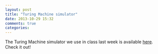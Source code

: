 ```yaml
---
layout: post
title: "Turing Machine simulator"
date: 2013-10-29 15:32
comments: true
categories: 
---
```


The Turing Machine simulator we use in class last week is available [here](http://db.ing.puc.cl/turingmachine/). Check it out!